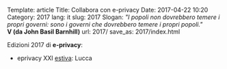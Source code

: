 Template: article
Title: Collabora con e-privacy
Date: 2017-04-22 10:20
Category: 2017
lang: it
slug: 2017
Slogan: <i>"I popoli non dovrebbero temere i propri governi: sono i governi che dovrebbero temere i propri popoli."</i><br/><b>V (da John Basil Barnhill)</b>
url: 2017/
save_as: 2017/index.html


Edizioni 2017 di **e-privacy**:

- eprivacy XXI [estiva](/e-privacy-XXI.html): Lucca


